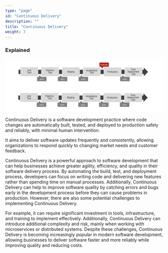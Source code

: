 ```yaml
---
type: "page"
id: "Continuous Delivery"
description: ""
title: "Continuous Delivery"
weight: 3
---
```



### Explained

![cont-delivery](cont-delivery.png)

Continuous Delivery is a software development practice where code changes are automatically built, tested, and deployed to production safely and reliably, with minimal human intervention.

It aims to deliver software updates frequently and consistently, allowing organizations to respond quickly to changing market needs and customer feedback.

Continuous Delivery is a powerful approach to software development that can help businesses achieve greater agility, efficiency, and quality in their software delivery process. By automating the build, test, and deployment process, developers can focus on writing code and delivering new features rather than spending time on manual processes. Additionally, Continuous Delivery can help to improve software quality by catching errors and bugs early in the development process before they can cause problems in production. However, there are also some potential challenges to implementing Continuous Delivery.

For example, it can require significant investment in tools, infrastructure, and training to implement effectively. Additionally, Continuous Delivery can introduce additional complexity and risk, mainly when working with microservices or distributed systems. Despite these challenges, Continuous Delivery is becoming increasingly popular in modern software development, allowing businesses to deliver software faster and more reliably while improving quality and reducing costs.